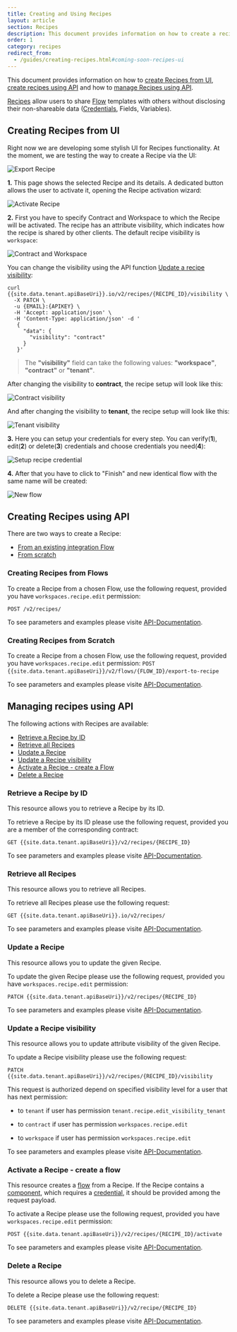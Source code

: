 ```yaml
---
title: Creating and Using Recipes
layout: article
section: Recipes
description: This document provides information on how to create a recipe, and how to use them.
order: 1
category: recipes
redirect_from:
  - /guides/creating-recipes.html#coming-soon-recipes-ui
---
```


This document provides information on how to [create Recipes from UI](#creating-recipes-from-ui), [create recipes using API](#creating-recipes-using-api) and how to [manage Recipes using API](#managing-recipes-using-api).

[Recipes](/getting-started/recipes) allow users to share [Flow](/getting-started/integration-flow) templates with others without disclosing their non-shareable data ([Credentials](/getting-started/credential), Fields, Variables).
​
## Creating Recipes from UI

Right now we are developing some stylish UI for Recipes functionality. At the moment, we are testing the way to create a Recipe via the UI:

![Export Recipe](/assets/img/integrator-guide/creating-recipes/export-recipe.png)

  **1.** This page shows the selected Recipe and its details. A dedicated button allows the user to activate it, opening the Recipe activation wizard:

![Activate Recipe](/assets/img/integrator-guide/creating-recipes/activate-recipe.png)

  **2.** First you have to specify Contract and Workspace to which the Recipe will be activated. The recipe has an attribute visibility, which indicates how the recipe is shared by other clients. The default recipe visibility is `workspace`:

![Contract and Workspace](/assets/img/integrator-guide/creating-recipes/specify.png)  

You can change the visibility using the API function [Update a recipe visibility](#update-a-recipe-visibility):

```
curl {{site.data.tenant.apiBaseUri}}.io/v2/recipes/{RECIPE_ID}/visibility \
  -X PATCH \
  -u {EMAIL}:{APIKEY} \
  -H 'Accept: application/json' \
  -H 'Content-Type: application/json' -d '
   {
     "data": {
       "visibility": "contract"
     }
   }'
```

> The **"visibility"** field can take the following values: **"workspace"**, **"contract"** or **"tenant"**.

After changing the visibility to **contract**, the recipe setup will look like this:

![Contract visibility](/assets/img/integrator-guide/creating-recipes/contract-visibility.png)

And after changing the visibility to **tenant**, the recipe setup will look like this:

![Tenant visibility](/assets/img/integrator-guide/creating-recipes/tenant-visibility.png)

  **3.** Here you can setup your credentials for every step. You can verify(**1**), edit(**2**) or delete(**3**) credentials and choose credentials you need(**4**):

![Setup recipe credential](/assets/img/integrator-guide/creating-recipes/recipe-cred-setup.png)

  **4.** After that you have to click to "Finish" and new identical flow with the same name will be created:

![New flow](/assets/img/integrator-guide/creating-recipes/new-flow.png)

## Creating Recipes using API

There are two ways to create a Recipe:
​
- [From an existing integration Flow](#creating-recipes-from-flows)
​
- [From scratch](#creating-recipes-from-scratch)

### Creating Recipes from Flows

To create a Recipe from a chosen Flow, use the following request, provided you have `workspaces.recipe.edit` permission:
​

`POST /v2/recipes/`

To see parameters and examples please visite [API-Documentation]({{site.data.tenant.apiBaseUri}}/docs/v2/#create-a-recipe-from-existing-flow).

### Creating Recipes from Scratch

To create a Recipe from a chosen Flow, use the following request, provided you have `workspaces.recipe.edit` permission:
​
`POST {{site.data.tenant.apiBaseUri}}/v2/flows/{FLOW_ID}/export-to-recipe`​

To see parameters and examples please visite [API-Documentation]({{site.data.tenant.apiBaseUri}}/docs/v2/#create-a-recipe).

## Managing recipes using API

The following actions with Recipes are available:

- [Retrieve a Recipe by ID](#retrieve-a-recipe-by-id)
- [Retrieve all Recipes](#retrieve-all-recipes)
- [Update a Recipe](#update-a-recipe)
- [Update a Recipe visibility](#update-a-recipe-visibility)
- [Activate a Recipe - create a Flow](#activate-a-recipe---create-a-flow)
- [Delete a Recipe](#delete-a-recipe)

### Retrieve a Recipe by ID

This resource allows you to retrieve a Recipe by its ID.

To retrieve a Recipe by its ID please use the following request, provided you are a member of the corresponding contract:

`GET {{site.data.tenant.apiBaseUri}}/v2/recipes/{RECIPE_ID}`

To see parameters and examples please visite [API-Documentation]({{site.data.tenant.apiBaseUri}}/docs/v2/#retrieve-a-recipe-by-id).

### Retrieve all Recipes

This resource allows you to retrieve all Recipes.

To retrieve all Recipes please use the following request:


`GET {{site.data.tenant.apiBaseUri}}.io/v2/recipes/`

To see parameters and examples please visite [API-Documentation]({{site.data.tenant.apiBaseUri}}/docs/v2/#retrieve-all-recipes).

### Update a Recipe

This resource allows you to update the given Recipe.

To update the given Recipe please use the following request, provided you have `workspaces.recipe.edit` permission:

`PATCH {{site.data.tenant.apiBaseUri}}/v2/recipes/{RECIPE_ID}`

To see parameters and examples please visite [API-Documentation]({{site.data.tenant.apiBaseUri}}/docs/v2/#update-a-recipe).

### Update a Recipe visibility

This resource allows you to update attribute visibility of the given Recipe.

To update a Recipe visibility please use the following request:

`PATCH {{site.data.tenant.apiBaseUri}}/v2/recipes/{RECIPE_ID}/visibility`

This request is authorized depend on specified visibility level for a user that has next permission:

 * to `tenant` if user has permission `tenant.recipe.edit_visibility_tenant`

 * to `contract` if user has permission `workspaces.recipe.edit`

 * to `workspace` if user has permission `workspaces.recipe.edit`

To see parameters and examples please visite [API-Documentation]({{site.data.tenant.apiBaseUri}}/docs/v2/#update-a-recipe-visibility).

### Activate a Recipe - create a flow

This resource creates a [flow](/getting-started/integration-flow) from a Recipe. If the Recipe contains a [component](/getting-started/integration-component), which requires a [credential](/getting-started/credential), it should be provided among the request payload.

To activate a Recipe please use the following request, provided you have `workspaces.recipe.edit` permission:

`POST {{site.data.tenant.apiBaseUri}}/v2/recipes/{RECIPE_ID}/activate`

To see parameters and examples please visite [API-Documentation]({{site.data.tenant.apiBaseUri}}/docs/v2/#activate-a-recipe).

### Delete a Recipe

This resource allows you to delete a Recipe.

To delete a Recipe please use the following request:


`DELETE {{site.data.tenant.apiBaseUri}}/v2/recipe/{RECIPE_ID}`

To see parameters and examples please visite [API-Documentation]({{site.data.tenant.apiBaseUri}}/docs/v2/#delete-a-recipe).
